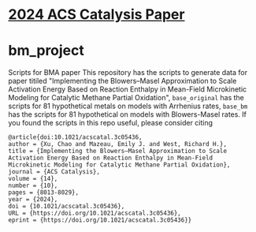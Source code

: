 # [2024 ACS Catalysis Paper](https://doi.org/10.1021/acscatal.3c05436)
# bm_project
Scripts for BMA paper
This repository has the scripts to generate data for paper titiled "Implementing the Blowers–Masel Approximation to Scale Activation Energy Based on Reaction Enthalpy in Mean-Field Microkinetic Modeling for Catalytic Methane Partial Oxidation", `base_original` has the scripts for 81 hypothetical metals
on models with Arrhenius rates, `base_bm` has the scripts for 81 hypothetical on models with Blowers-Masel rates.
If you found the scripts in this repo useful, please consider citing
```
@article{doi:10.1021/acscatal.3c05436,
author = {Xu, Chao and Mazeau, Emily J. and West, Richard H.},
title = {Implementing the Blowers–Masel Approximation to Scale Activation Energy Based on Reaction Enthalpy in Mean-Field Microkinetic Modeling for Catalytic Methane Partial Oxidation},
journal = {ACS Catalysis},
volume = {14},
number = {10},
pages = {8013-8029},
year = {2024},
doi = {10.1021/acscatal.3c05436},
URL = {https://doi.org/10.1021/acscatal.3c05436},
eprint = {https://doi.org/10.1021/acscatal.3c05436}}
```
